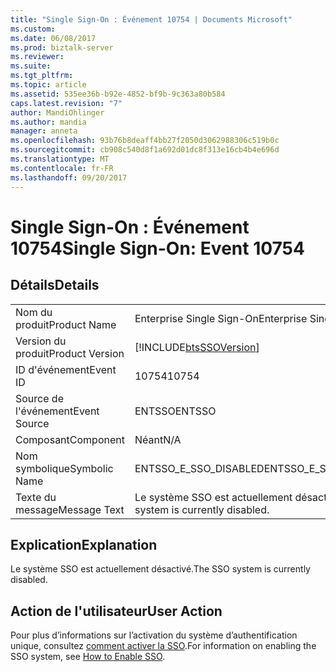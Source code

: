 ```yaml
---
title: "Single Sign-On : Événement 10754 | Documents Microsoft"
ms.custom: 
ms.date: 06/08/2017
ms.prod: biztalk-server
ms.reviewer: 
ms.suite: 
ms.tgt_pltfrm: 
ms.topic: article
ms.assetid: 535ee36b-b92e-4852-bf9b-9c363a80b584
caps.latest.revision: "7"
author: MandiOhlinger
ms.author: mandia
manager: anneta
ms.openlocfilehash: 93b76b8deaff4bb27f2050d3062988306c519b0c
ms.sourcegitcommit: cb908c540d8f1a692d01dc8f313e16cb4b4e696d
ms.translationtype: MT
ms.contentlocale: fr-FR
ms.lasthandoff: 09/20/2017
---
```

# <a name="single-sign-on-event-10754"></a><span data-ttu-id="1ad9c-102">Single Sign-On : Événement 10754</span><span class="sxs-lookup"><span data-stu-id="1ad9c-102">Single Sign-On: Event 10754</span></span>
## <a name="details"></a><span data-ttu-id="1ad9c-103">Détails</span><span class="sxs-lookup"><span data-stu-id="1ad9c-103">Details</span></span>  
  
|||  
|-|-|  
|<span data-ttu-id="1ad9c-104">Nom du produit</span><span class="sxs-lookup"><span data-stu-id="1ad9c-104">Product Name</span></span>|<span data-ttu-id="1ad9c-105">Enterprise Single Sign-On</span><span class="sxs-lookup"><span data-stu-id="1ad9c-105">Enterprise Single Sign-On</span></span>|  
|<span data-ttu-id="1ad9c-106">Version du produit</span><span class="sxs-lookup"><span data-stu-id="1ad9c-106">Product Version</span></span>|[!INCLUDE[btsSSOVersion](../includes/btsssoversion-md.md)]|  
|<span data-ttu-id="1ad9c-107">ID d'événement</span><span class="sxs-lookup"><span data-stu-id="1ad9c-107">Event ID</span></span>|<span data-ttu-id="1ad9c-108">10754</span><span class="sxs-lookup"><span data-stu-id="1ad9c-108">10754</span></span>|  
|<span data-ttu-id="1ad9c-109">Source de l'événement</span><span class="sxs-lookup"><span data-stu-id="1ad9c-109">Event Source</span></span>|<span data-ttu-id="1ad9c-110">ENTSSO</span><span class="sxs-lookup"><span data-stu-id="1ad9c-110">ENTSSO</span></span>|  
|<span data-ttu-id="1ad9c-111">Composant</span><span class="sxs-lookup"><span data-stu-id="1ad9c-111">Component</span></span>|<span data-ttu-id="1ad9c-112">Néant</span><span class="sxs-lookup"><span data-stu-id="1ad9c-112">N/A</span></span>|  
|<span data-ttu-id="1ad9c-113">Nom symbolique</span><span class="sxs-lookup"><span data-stu-id="1ad9c-113">Symbolic Name</span></span>|<span data-ttu-id="1ad9c-114">ENTSSO_E_SSO_DISABLED</span><span class="sxs-lookup"><span data-stu-id="1ad9c-114">ENTSSO_E_SSO_DISABLED</span></span>|  
|<span data-ttu-id="1ad9c-115">Texte du message</span><span class="sxs-lookup"><span data-stu-id="1ad9c-115">Message Text</span></span>|<span data-ttu-id="1ad9c-116">Le système SSO est actuellement désactivé.</span><span class="sxs-lookup"><span data-stu-id="1ad9c-116">The SSO system is currently disabled.</span></span>|  
  
## <a name="explanation"></a><span data-ttu-id="1ad9c-117">Explication</span><span class="sxs-lookup"><span data-stu-id="1ad9c-117">Explanation</span></span>  
 <span data-ttu-id="1ad9c-118">Le système SSO est actuellement désactivé.</span><span class="sxs-lookup"><span data-stu-id="1ad9c-118">The SSO system is currently disabled.</span></span>  
  
## <a name="user-action"></a><span data-ttu-id="1ad9c-119">Action de l'utilisateur</span><span class="sxs-lookup"><span data-stu-id="1ad9c-119">User Action</span></span>  
 <span data-ttu-id="1ad9c-120">Pour plus d’informations sur l’activation du système d’authentification unique, consultez [comment activer la SSO](../core/how-to-enable-sso.md).</span><span class="sxs-lookup"><span data-stu-id="1ad9c-120">For information on enabling the SSO system, see [How to Enable SSO](../core/how-to-enable-sso.md).</span></span>